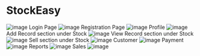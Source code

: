 # StockEasy
![image](https://github.com/Rajarshi-2001/StockEasy/assets/121023938/72be7430-6624-4735-8d81-75d3e6e5699d)
Login Page
![image](https://github.com/Rajarshi-2001/StockEasy/assets/121023938/84bb6acb-7b40-4c69-b305-8fa41cbcfe43)
Registration Page
![image](https://github.com/Rajarshi-2001/StockEasy/assets/121023938/286426ee-c5fa-4773-9e78-ec92fa3c79a5)
Profile
![image](https://github.com/Rajarshi-2001/StockEasy/assets/121023938/e638d44e-8990-44d5-93a7-6d2631df6f84)
Add Record section under Stock
![image](https://github.com/Rajarshi-2001/StockEasy/assets/121023938/24ca0dc4-7eb6-4c01-a352-f49650b6b464)
View Record section under Stock
![image](https://github.com/Rajarshi-2001/StockEasy/assets/121023938/9b54729f-8b9f-47a4-8769-0028ea1bfbb7)
Sell section under Stock
![image](https://github.com/Rajarshi-2001/StockEasy/assets/121023938/190a4fb3-6cd0-4de1-9179-41af94906392)
Customer
![image](https://github.com/Rajarshi-2001/StockEasy/assets/121023938/108383f4-1b33-42f6-9a33-e1b07dc547d9)
Payment
![image](https://github.com/Rajarshi-2001/StockEasy/assets/121023938/17775126-2f04-4604-adb0-4946b59cf208)
Reports
![image](https://github.com/Rajarshi-2001/StockEasy/assets/121023938/de98f7e6-12dd-4be6-92d5-76353b612fac)
Sales
![image](https://github.com/Rajarshi-2001/StockEasy/assets/121023938/fe1bc643-ca4e-4ee1-830e-518f7d108ff5)
